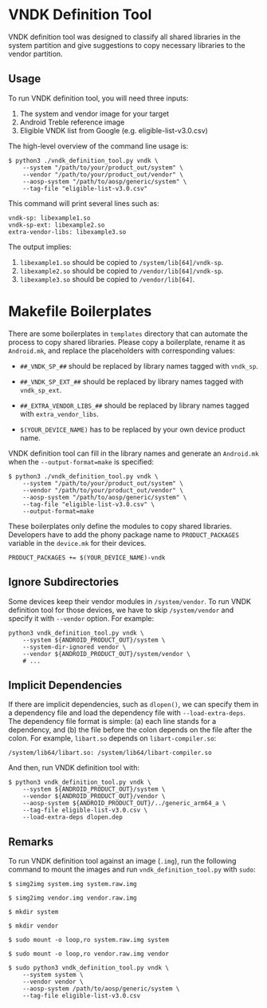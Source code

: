 VNDK Definition Tool
====================

VNDK definition tool was designed to classify all shared libraries in the
system partition and give suggestions to copy necessary libraries to the vendor
partition.

## Usage

To run VNDK definition tool, you will need three inputs:

1. The system and vendor image for your target
2. Android Treble reference image
3. Eligible VNDK list from Google (e.g. eligible-list-v3.0.csv)

The high-level overview of the command line usage is:

    $ python3 ./vndk_definition_tool.py vndk \
        --system "/path/to/your/product_out/system" \
        --vendor "/path/to/your/product_out/vendor" \
        --aosp-system "/path/to/aosp/generic/system" \
        --tag-file "eligible-list-v3.0.csv"

This command will print several lines such as:

    vndk-sp: libexample1.so
    vndk-sp-ext: libexample2.so
    extra-vendor-libs: libexample3.so

The output implies:

1. `libexample1.so` should be copied to `/system/lib[64]/vndk-sp`.
2. `libexample2.so` should be copied to `/vendor/lib[64]/vndk-sp`.
3. `libexample3.so` should be copied to `/vendor/lib[64]`.


# Makefile Boilerplates

There are some boilerplates in `templates` directory that can automate the
process to copy shared libraries.  Please copy a boilerplate, rename it as
`Android.mk`, and replace the placeholders with corresponding values:

* `##_VNDK_SP_##` should be replaced by library names tagged with `vndk_sp`.

* `##_VNDK_SP_EXT_##` should be replaced by library names tagged with
  `vndk_sp_ext`.

* `##_EXTRA_VENDOR_LIBS_##` should be replaced by library names tagged with
  `extra_vendor_libs`.

* `$(YOUR_DEVICE_NAME)` has to be replaced by your own device product name.

VNDK definition tool can fill in the library names and generate an `Android.mk`
when the `--output-format=make` is specified:

    $ python3 ./vndk_definition_tool.py vndk \
        --system "/path/to/your/product_out/system" \
        --vendor "/path/to/your/product_out/vendor" \
        --aosp-system "/path/to/aosp/generic/system" \
        --tag-file "eligible-list-v3.0.csv" \
        --output-format=make

These boilerplates only define the modules to copy shared libraries.
Developers have to add the phony package name to `PRODUCT_PACKAGES` variable in
the `device.mk` for their devices.

    PRODUCT_PACKAGES += $(YOUR_DEVICE_NAME)-vndk


## Ignore Subdirectories

Some devices keep their vendor modules in `/system/vendor`.  To run VNDK
definition tool for those devices, we have to skip `/system/vendor` and specify
it with `--vendor` option.  For example:

    python3 vndk_definition_tool.py vndk \
        --system ${ANDROID_PRODUCT_OUT}/system \
        --system-dir-ignored vendor \
        --vendor ${ANDROID_PRODUCT_OUT}/system/vendor \
        # ...


## Implicit Dependencies

If there are implicit dependencies, such as `dlopen()`, we can specify them in
a dependency file and load the dependency file with `--load-extra-deps`.  The
dependency file format is simple: (a) each line stands for a dependency, and
(b) the file before the colon depends on the file after the colon.  For
example, `libart.so` depends on `libart-compiler.so`:

    /system/lib64/libart.so: /system/lib64/libart-compiler.so

And then, run VNDK definition tool with:

    $ python3 vndk_definition_tool.py vndk \
        --system ${ANDROID_PRODUCT_OUT}/system \
        --vendor ${ANDROID_PRODUCT_OUT}/vendor \
        --aosp-system ${ANDROID_PRODUCT_OUT}/../generic_arm64_a \
        --tag-file eligible-list-v3.0.csv \
        --load-extra-deps dlopen.dep


## Remarks

To run VNDK definition tool against an image (`.img`), run the following
command to mount the images and run `vndk_definition_tool.py` with `sudo`:

    $ simg2img system.img system.raw.img

    $ simg2img vendor.img vendor.raw.img

    $ mkdir system

    $ mkdir vendor

    $ sudo mount -o loop,ro system.raw.img system

    $ sudo mount -o loop,ro vendor.raw.img vendor

    $ sudo python3 vndk_definition_tool.py vndk \
        --system system \
        --vendor vendor \
        --aosp-system /path/to/aosp/generic/system \
        --tag-file eligible-list-v3.0.csv
